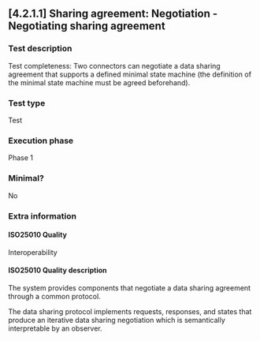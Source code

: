 
## [4.2.1.1] Sharing agreement: Negotiation - Negotiating sharing agreement
 
### Test description
Test completeness: Two connectors can negotiate a data sharing agreement that supports a defined minimal state machine (the definition of the minimal state machine must be agreed beforehand).
 
### Test type
Test
 
### Execution phase
Phase 1
 
### Minimal?
No
 
### Extra information
#### ISO25010 Quality
Interoperability
#### ISO25010 Quality description
The system provides components that negotiate a data sharing agreement through a common protocol.

The data sharing protocol implements requests, responses, and states that produce an iterative data sharing negotiation which is semantically interpretable by an observer.
    